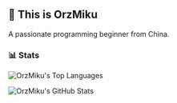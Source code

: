 ## 👋 This is OrzMiku

A passionate programming beginner from China.

### 📊 Stats

![OrzMiku's Top Languages](https://github-readme-stats.vercel.app/api/wakatime?username=OrzMiku&api_domain=wakapi.dev&bg_color=1A202C&title_color=2F855A&icon_color=2F855A&text_color=ffffff&custom_title=Wakapi.dev+Stats+%28Last+30+Days%29&layout=compact)

![OrzMiku's GitHub Stats](https://github-readme-stats.vercel.app/api?username=OrzMiku&bg_color=1A202C&title_color=2F855A&icon_color=2F855A&text_color=ffffff)

